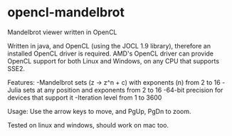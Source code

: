 # opencl-mandelbrot
Mandelbrot viewer written in OpenCL

Written in java, and OpenCL (using the JOCL 1.9 library), therefore an installed OpenCL driver is required.
AMD's OpenCL driver can provide OpenCL support for both Linux and Windows, on any CPU that supports SSE2.

Features:
-Mandelbrot sets (z -> z^n + c) with exponents (n) from 2 to 16
-Julia sets at any position and exponents from 2 to 16
-64-bit precision for devices that support it
-Iteration level from 1 to 3600

Usage:
Use the arrow keys to move, and PgUp, PgDn to zoom.

Tested on linux and windows, should work on mac too.
